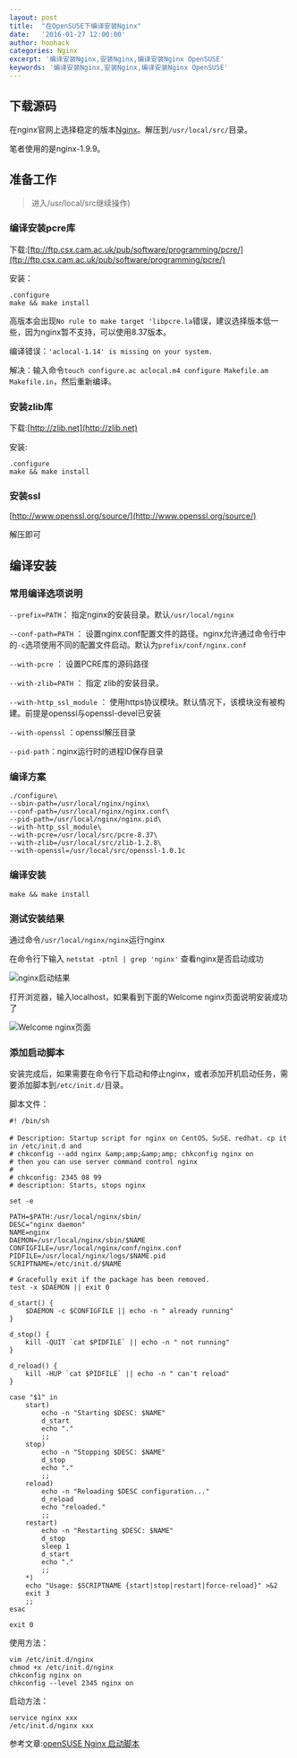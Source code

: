 ```yaml
---
layout: post
title:  "在OpenSUSE下编译安装Nginx"
date:   '2016-01-27 12:00:00'
author: hoohack
categories: Nginx
excerpt: '编译安装Nginx,安装Nginx,编译安装Nginx OpenSUSE'
keywords: '编译安装Nginx,安装Nginx,编译安装Nginx OpenSUSE'
---
```


## 下载源码

在nginx官网上选择稳定的版本[Nginx](http://nginx.org/en/download.html)。解压到`/usr/local/src/`目录。

笔者使用的是nginx-1.9.9。

## 准备工作

> 进入/usr/local/src继续操作)

### 编译安装pcre库

下载:[ftp://ftp.csx.cam.ac.uk/pub/software/programming/pcre/](ftp://ftp.csx.cam.ac.uk/pub/software/programming/pcre/)

安装：

<!--more-->

	.configure
	make && make install

高版本会出现`No rule to make target 'libpcre.la`错误，建议选择版本低一些，因为nginx暂不支持，可以使用8.37版本。

编译错误：`'aclocal-1.14' is missing on your system.`

解决：输入命令`touch configure.ac aclocal.m4 configure Makefile.am Makefile.in`，然后重新编译。

### 安装zlib库

下载:[http://zlib.net](http://zlib.net)

安装:

	.configure
	make && make install

### 安装ssl

[http://www.openssl.org/source/](http://www.openssl.org/source/)

解压即可

## 编译安装

### 常用编译选项说明

`--prefix=PATH`： 指定nginx的安装目录。默认`/usr/local/nginx`

`--conf-path=PATH` ： 设置nginx.conf配置文件的路径。nginx允许通过命令行中的`-c`选项使用不同的配置文件启动。默认为`prefix/conf/nginx.conf`

`--with-pcre` ： 设置PCRE库的源码路径

`--with-zlib=PATH` ： 指定 zlib的安装目录。

`--with-http_ssl_module` ： 使用https协议模块。默认情况下，该模块没有被构建。前提是openssl与openssl-devel已安装

`--with-openssl` ：openssl解压目录

`--pid-path`：nginx运行时的进程ID保存目录

### 编译方案

	./configure\
	--sbin-path=/usr/local/nginx/nginx\
	--conf-path=/usr/local/nginx/nginx.conf\
	--pid-path=/usr/local/nginx/nginx.pid\
	--with-http_ssl_module\
	--with-pcre=/usr/local/src/pcre-8.37\
	--with-zlib=/usr/local/src/zlib-1.2.8\
	--with-openssl=/usr/local/src/openssl-1.0.1c

### 编译安装

	make && make install

### 测试安装结果

通过命令`/usr/local/nginx/nginx`运行nginx

在命令行下输入 `netstat -ptnl | grep 'nginx'` 查看nginx是否启动成功

![nginx启动结果](http://7u2eqw.com1.z0.glb.clouddn.com/nginx-start-result.png)

打开浏览器，输入localhost，如果看到下面的Welcome nginx页面说明安装成功了

![Welcome nginx页面](http://7u2eqw.com1.z0.glb.clouddn.com/Nginx-welcome-page.png)

### 添加启动脚本
安装完成后，如果需要在命令行下启动和停止nginx，或者添加开机启动任务，需要添加脚本到`/etc/init.d/`目录。

脚本文件：

	#! /bin/sh

	# Description: Startup script for nginx on CentOS、SuSE、redhat. cp it in /etc/init.d and
	# chkconfig --add nginx &amp;amp;&amp;amp; chkconfig nginx on
	# then you can use server command control nginx
	#
	# chkconfig: 2345 08 99
	# description: Starts, stops nginx

	set -e

	PATH=$PATH:/usr/local/nginx/sbin/
	DESC="nginx daemon"
	NAME=nginx
	DAEMON=/usr/local/nginx/sbin/$NAME
	CONFIGFILE=/usr/local/nginx/conf/nginx.conf
	PIDFILE=/usr/local/nginx/logs/$NAME.pid
	SCRIPTNAME=/etc/init.d/$NAME

	# Gracefully exit if the package has been removed.
	test -x $DAEMON || exit 0

	d_start() {
	    $DAEMON -c $CONFIGFILE || echo -n " already running"
	}

	d_stop() {
	    kill -QUIT `cat $PIDFILE` || echo -n " not running"
	}

	d_reload() {
	    kill -HUP `cat $PIDFILE` || echo -n " can't reload"
	}

	case "$1" in
	    start)
	        echo -n "Starting $DESC: $NAME"
	        d_start
	        echo "."
	        ;;
	    stop)
	        echo -n "Stopping $DESC: $NAME"
	        d_stop
	        echo "."
	        ;;
	    reload)
	        echo -n "Reloading $DESC configuration..."
	        d_reload
	        echo "reloaded."
	        ;;
	    restart)
	        echo -n "Restarting $DESC: $NAME"
	        d_stop
	        sleep 1
	        d_start
	        echo "."
	        ;;
	    *)
	    echo "Usage: $SCRIPTNAME {start|stop|restart|force-reload}" >&2
	    exit 3
	    ;;
	esac

	exit 0

使用方法：

	vim /etc/init.d/nginx
	chmod +x /etc/init.d/nginx
	chkconfig nginx on
	chkconfig --level 2345 nginx on


启动方法：

	service nginx xxx
	/etc/init.d/nginx xxx

参考文章:[openSUSE Nginx 启动脚本](http://www.coffin5257.com/opensuse-nginx-startup-script/)
